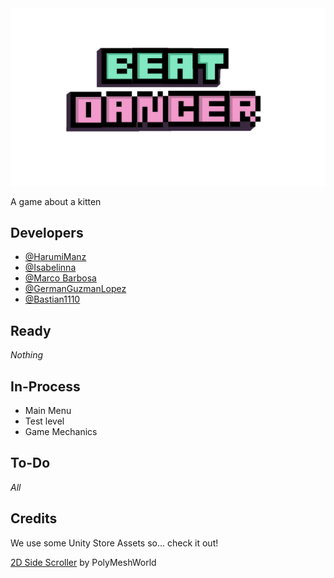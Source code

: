 <img src="https://github.com/Bastian1110/BeatDancer/blob/main/Assets/ExternalImages/Logos/Logo.png"/>

A game about a kitten
## Developers 
- [@HarumiManz](https://github.com/HarumiManz)
- [@Isabelinna](https://github.com/isabelinna)
- [@Marco Barbosa](https://github.com/A01746163)
- [@GermanGuzmanLopez](https://github.com/GermanGuzmanLopez)
- [@Bastian1110](https://github.com/Bastian1110)
## Ready 
_Nothing_
## In-Process
- Main Menu
- Test level
- Game Mechanics
## To-Do
_All_
## Credits

We use some Unity Store Assets so... check it out!

[2D Side Scroller](https://assetstore.unity.com/packages/2d/environments/2d-sidescroller-pixel-art-kit-201686) by PolyMeshWorld
